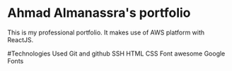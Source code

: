 # Ahmad Almanassra's portfolio

This is my professional portfolio. It makes use of AWS platform  with ReactJS.

#Technologies Used
Git and github
SSH
HTML
CSS
Font awesome
Google Fonts
